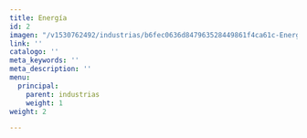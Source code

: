 ```yaml
---
title: Energía
id: 2
imagen: "/v1530762492/industrias/b6fec0636d847963528449861f4ca61c-Energy.jpg"
link: ''
catalogo: ''
meta_keywords: ''
meta_description: ''
menu:
  principal:
    parent: industrias
    weight: 1
weight: 2

---
```

